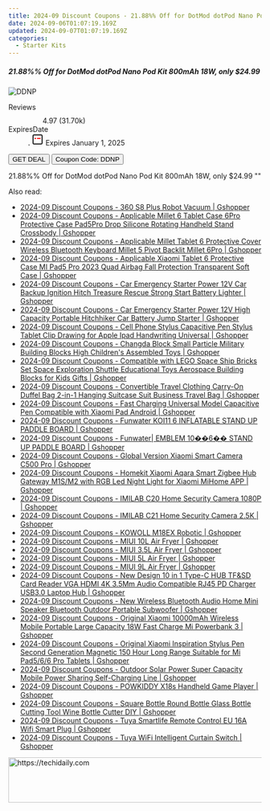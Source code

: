 ```yaml
---
title: 2024-09 Discount Coupons - 21.88%% Off for DotMod dotPod Nano Pod Kit 800mAh 18W, only $24.99 | Vapesourcing Electronics Co.,Ltd.
date: 2024-09-06T01:07:19.169Z
updated: 2024-09-07T01:07:19.169Z
categories:
  - Starter Kits
---
```



<div class="max-w-4xl mx-auto grid grid-cols-1 lg:max-w-5xl lg:gap-x-20 lg:grid-cols-2">
  <div class="relative p-3 col-start-1 row-start-1 flex flex-col-reverse rounded-lg bg-gradient-to-t from-black/75 via-black/0 sm:bg-none sm:row-start-2 sm:p-0 lg:row-start-1">
    <h5 class="mt-1 text-lg font-semibold text-white sm:text-slate-900 md:text-2xl dark:sm:text-white">21.88%% Off for DotMod dotPod Nano Pod Kit 800mAh 18W, only $24.99</h5>
  </div>
  
  <div class="col-start-1 col-end-3 row-start-1 grid gap-4 sm:mb-6 sm:grid-cols-4 lg:col-start-2 lg:row-span-6 lg:row-end-6 lg:mb-0 lg:gap-6">
      <img src="&quot;https://static.shareasale.com/image/90958/deal/DotModdotPodNanoPodKit800mAh18W.png&quot;" onClick="javascript:window.open(decodeURIComponent('%22https%3A%2F%2Fwww.shareasale.com%2Fu.cfm%3Fd%3D997665%26m%3D90958%26u%3D4338022%22'), '_blank');void(0);" alt="DDNP" class="h-60 w-full rounded-lg object-cover sm:col-span-2 sm:h-52 lg:col-span-full" loading="lazy" />
    
  </div>
  <dl class="row-start-2 mt-4 flex items-center text-xs font-medium sm:row-start-3 sm:mt-1 md:mt-2.5 lg:row-start-2">
    <dt class="sr-only">Reviews</dt>
    <dd class="flex items-center text-indigo-600 dark:text-indigo-400">
      <svg width="24" height="24" fill="none" aria-hidden="true" class="mr-1 stroke-current dark:stroke-indigo-500">
        <path d="m12 5 2 5h5l-4 4 2.103 5L12 16l-5.103 3L9 14l-4-4h5l2-5Z" stroke-width="2" stroke-linecap="round" stroke-linejoin="round" />
      </svg>
      <span>4.97 <span class="font-normal text-slate-400">(31.70k)</span></span>
    </dd>
    <dt class="sr-only">ExpiresDate</dt>
    <dd class="flex items-center">
      <svg width="2" height="2" aria-hidden="true" fill="currentColor" class="mx-3 text-slate-300">
        <circle cx="1" cy="1" r="1" />
      </svg>
      <svg width="24" height="24" viewBox="0 0 24 24" fill="none" stroke="currentColor" stroke-width="2">
        <rect x="3" y="3" width="18" height="18" rx="2" fill="#fff" />
        <path d="M6 10L18 10" stroke="red" stroke-width="2" fill="none" />
        <path d="M10 6L10 18" stroke="#fff" stroke-width="2" fill="none" />
      </svg>
      Expires January 1, 2025    </dd>
  </dl>
  <div class="col-start-1 row-start-3 mt-4 self-center sm:col-start-2 sm:row-span-2 sm:row-start-2 sm:mt-0 lg:col-start-1 lg:row-start-3 lg:row-end-4 lg:mt-6">
    <button type="button" onClick="javascript:window.open(decodeURIComponent('%22https%3A%2F%2Fwww.shareasale.com%2Fu.cfm%3Fd%3D997665%26m%3D90958%26u%3D4338022%22'), '_blank');void(0);" class="rounded-lg bg-red-600 px-3 py-2 text-sm font-medium leading-6 text-white">GET DEAL</button>
    <button type="button" onClick="javascript:window.open(decodeURIComponent('%22https%3A%2F%2Fwww.shareasale.com%2Fu.cfm%3Fd%3D997665%26m%3D90958%26u%3D4338022%22'), '_blank');void(0);" class="border-dashed border-2 border-indigo-600 bg-green-100 text-sm leading-6 font-medium py-2 px-3 rounded-lg">Coupon Code: DDNP</button>
  </div>
  <p class="col-start-1 mt-4 text-sm leading-6 sm:col-span-2 lg:col-span-1 lg:row-start-4 lg:mt-6 dark:text-slate-400">
    21.88%% Off for DotMod dotPod Nano Pod Kit 800mAh 18W, only $24.99 
""  </p>
</div>
<span class="atpl-alsoreadstyle">Also read:</span>
<div><ul>
<li><a href="https://coupons.techidaily.com/coupon-1118536-share-97331-sale/"><u>2024-09 Discount Coupons - 360 S8 Plus Robot Vacuum | Gshopper</u></a></li>
<li><a href="https://coupons.techidaily.com/coupon-1118549-share-97331-sale/"><u>2024-09 Discount Coupons - Applicable Millet 6 Tablet Case 6Pro Protective Case Pad5Pro Drop Silicone Rotating Handheld Stand Crossbody | Gshopper</u></a></li>
<li><a href="https://coupons.techidaily.com/coupon-1118547-share-97331-sale/"><u>2024-09 Discount Coupons - Applicable Millet Tablet 6 Protective Cover Wireless Bluetooth Keyboard Millet 5 Pivot Backlit Millet 6Pro | Gshopper</u></a></li>
<li><a href="https://coupons.techidaily.com/coupon-1118546-share-97331-sale/"><u>2024-09 Discount Coupons - Applicable Xiaomi Tablet 6 Protective Case MI Pad5 Pro 2023 Quad Airbag Fall Protection Transparent Soft Case | Gshopper</u></a></li>
<li><a href="https://coupons.techidaily.com/coupon-1118540-share-97331-sale/"><u>2024-09 Discount Coupons - Car Emergency Starter Power 12V Car Backup Ignition Hitch Treasure Rescue Strong Start Battery Lighter | Gshopper</u></a></li>
<li><a href="https://coupons.techidaily.com/coupon-1118539-share-97331-sale/"><u>2024-09 Discount Coupons - Car Emergency Starter Power 12V High Capacity Portable Hitchhiker Car Battery Jump Starter | Gshopper</u></a></li>
<li><a href="https://coupons.techidaily.com/coupon-1118550-share-97331-sale/"><u>2024-09 Discount Coupons - Cell Phone Stylus Capacitive Pen Stylus Tablet Clip Drawing for Apple Ipad Handwriting Universal | Gshopper</u></a></li>
<li><a href="https://coupons.techidaily.com/coupon-1118543-share-97331-sale/"><u>2024-09 Discount Coupons - Changda Block Small Particle Military Building Blocks High Children's Assembled Toys | Gshopper</u></a></li>
<li><a href="https://coupons.techidaily.com/coupon-1118544-share-97331-sale/"><u>2024-09 Discount Coupons - Compatible with LEGO Space Ship Bricks Set Space Exploration Shuttle Educational Toys Aerospace Building Blocks for Kids Gifts | Gshopper</u></a></li>
<li><a href="https://coupons.techidaily.com/coupon-1118545-share-97331-sale/"><u>2024-09 Discount Coupons - Convertible Travel Clothing Carry-On Duffel Bag 2-in-1 Hanging Suitcase Suit Business Travel Bag | Gshopper</u></a></li>
<li><a href="https://coupons.techidaily.com/coupon-1118548-share-97331-sale/"><u>2024-09 Discount Coupons - Fast Charging Universal Model Capacitive Pen Compatible with Xiaomi Pad Android | Gshopper</u></a></li>
<li><a href="https://coupons.techidaily.com/coupon-1118599-share-97331-sale/"><u>2024-09 Discount Coupons - Funwater KOI11 6 INFLATABLE STAND UP PADDLE BOARD | Gshopper</u></a></li>
<li><a href="https://coupons.techidaily.com/coupon-1118600-share-97331-sale/"><u>2024-09 Discount Coupons - Funwater| EMBLEM 10��6�� STAND UP PADDLE BOARD | Gshopper</u></a></li>
<li><a href="https://coupons.techidaily.com/coupon-1118597-share-97331-sale/"><u>2024-09 Discount Coupons - Global Version Xiaomi Smart Camera C500 Pro | Gshopper</u></a></li>
<li><a href="https://coupons.techidaily.com/coupon-1118541-share-97331-sale/"><u>2024-09 Discount Coupons - Homekit Xiaomi Aqara Smart Zigbee Hub Gateway M1S/M2 with RGB Led Night Light for Xiaomi MiHome APP | Gshopper</u></a></li>
<li><a href="https://coupons.techidaily.com/coupon-1118534-share-97331-sale/"><u>2024-09 Discount Coupons - IMILAB C20 Home Security Camera 1080P | Gshopper</u></a></li>
<li><a href="https://coupons.techidaily.com/coupon-1118535-share-97331-sale/"><u>2024-09 Discount Coupons - IMILAB C21 Home Security Camera 2.5K | Gshopper</u></a></li>
<li><a href="https://coupons.techidaily.com/coupon-1118531-share-97331-sale/"><u>2024-09 Discount Coupons - KOWOLL M18EX Robotic | Gshopper</u></a></li>
<li><a href="https://coupons.techidaily.com/coupon-1118530-share-97331-sale/"><u>2024-09 Discount Coupons - MIUI 10L Air Fryer | Gshopper</u></a></li>
<li><a href="https://coupons.techidaily.com/coupon-1118527-share-97331-sale/"><u>2024-09 Discount Coupons - MIUI 3.5L Air Fryer | Gshopper</u></a></li>
<li><a href="https://coupons.techidaily.com/coupon-1118528-share-97331-sale/"><u>2024-09 Discount Coupons - MIUI 5L Air Fryer | Gshopper</u></a></li>
<li><a href="https://coupons.techidaily.com/coupon-1118529-share-97331-sale/"><u>2024-09 Discount Coupons - MIUI 9L Air Fryer | Gshopper</u></a></li>
<li><a href="https://coupons.techidaily.com/coupon-1118537-share-97331-sale/"><u>2024-09 Discount Coupons - New Design 10 in 1 Type-C HUB TF&SD Card Reader VGA HDMI 4K 3.5Mm Audio Compatible RJ45 PD Charger USB3.0 Laptop Hub | Gshopper</u></a></li>
<li><a href="https://coupons.techidaily.com/coupon-1118538-share-97331-sale/"><u>2024-09 Discount Coupons - New Wireless Bluetooth Audio Home Mini Speaker Bluetooth Outdoor Portable Subwoofer | Gshopper</u></a></li>
<li><a href="https://coupons.techidaily.com/coupon-1118542-share-97331-sale/"><u>2024-09 Discount Coupons - Original Xiaomi 10000mAh Wireless Mobile Portable Large Capacity 18W Fast Charge Mi Powerbank 3 | Gshopper</u></a></li>
<li><a href="https://coupons.techidaily.com/coupon-1118525-share-97331-sale/"><u>2024-09 Discount Coupons - Original Xiaomi Inspiration Stylus Pen Second Generation Magnetic 150 Hour Long Range Suitable for Mi Pad5/6/6 Pro Tablets | Gshopper</u></a></li>
<li><a href="https://coupons.techidaily.com/coupon-1118551-share-97331-sale/"><u>2024-09 Discount Coupons - Outdoor Solar Power Super Capacity Mobile Power Sharing Self-Charging Line | Gshopper</u></a></li>
<li><a href="https://coupons.techidaily.com/coupon-1118526-share-97331-sale/"><u>2024-09 Discount Coupons - POWKIDDY X18s Handheld Game Player | Gshopper</u></a></li>
<li><a href="https://coupons.techidaily.com/coupon-1118598-share-97331-sale/"><u>2024-09 Discount Coupons - Square Bottle Round Bottle Glass Bottle Cutting Tool Wine Bottle Cutter DIY | Gshopper</u></a></li>
<li><a href="https://coupons.techidaily.com/coupon-1118532-share-97331-sale/"><u>2024-09 Discount Coupons - Tuya Smartlife Remote Control EU 16A Wifi Smart Plug | Gshopper</u></a></li>
<li><a href="https://coupons.techidaily.com/coupon-1118533-share-97331-sale/"><u>2024-09 Discount Coupons - Tuya WiFi Intelligent Curtain Switch | Gshopper</u></a></li>
</ul></div>

<ins class="adsbygoogle"
      style="display:block"
      data-ad-client="ca-pub-7571918770474297"
      data-ad-slot="8358498916"
      data-ad-format="auto"
      data-full-width-responsive="true"></ins>
<!-- affiliate ads begin -->
<a href="https://ephamedtechinc.pxf.io/c/5597632/2126492/26400" target="_top" id="2126492">
  <img src="//a.impactradius-go.com/display-ad/26400-2126492" border="0" alt="https://techidaily.com" width="640" height="90"/>
</a>
<img height="0" width="0" src="https://ephamedtechinc.pxf.io/i/5597632/2126492/26400" style="position:absolute;visibility:hidden;" border="0" />
<!-- affiliate ads end -->